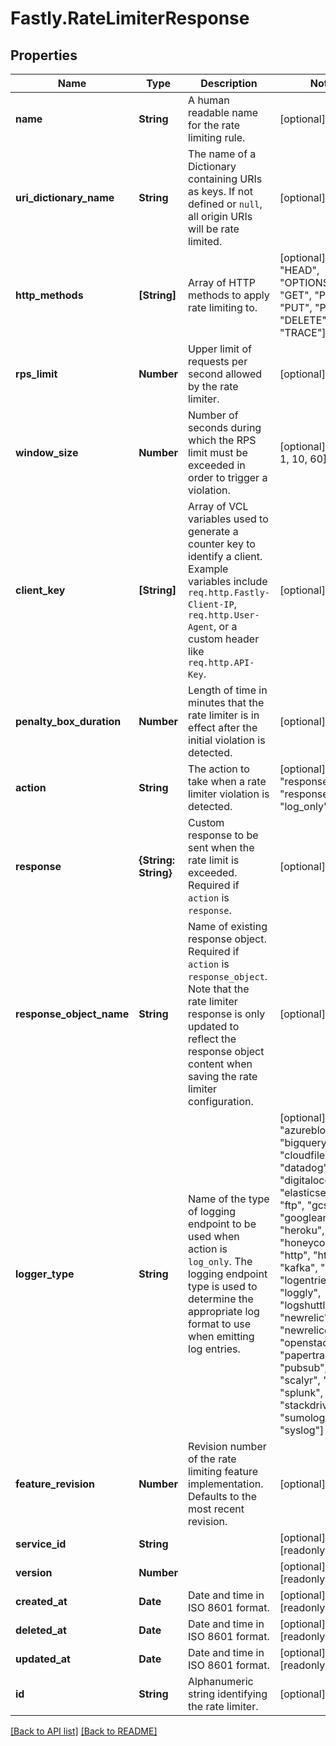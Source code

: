 # Fastly.RateLimiterResponse

## Properties

Name | Type | Description | Notes
------------ | ------------- | ------------- | -------------
**name** | **String** | A human readable name for the rate limiting rule. | [optional] 
**uri_dictionary_name** | **String** | The name of a Dictionary containing URIs as keys. If not defined or `null`, all origin URIs will be rate limited. | [optional] 
**http_methods** | **[String]** | Array of HTTP methods to apply rate limiting to. | [optional]  [one of: "HEAD", "OPTIONS", "GET", "POST", "PUT", "PATCH", "DELETE", "TRACE"]
**rps_limit** | **Number** | Upper limit of requests per second allowed by the rate limiter. | [optional] 
**window_size** | **Number** | Number of seconds during which the RPS limit must be exceeded in order to trigger a violation. | [optional]  [one of: 1, 10, 60]
**client_key** | **[String]** | Array of VCL variables used to generate a counter key to identify a client. Example variables include `req.http.Fastly-Client-IP`, `req.http.User-Agent`, or a custom header like `req.http.API-Key`. | [optional] 
**penalty_box_duration** | **Number** | Length of time in minutes that the rate limiter is in effect after the initial violation is detected. | [optional] 
**action** | **String** | The action to take when a rate limiter violation is detected. | [optional]  [one of: "response", "response_object", "log_only"]
**response** | **{String: String}** | Custom response to be sent when the rate limit is exceeded. Required if `action` is `response`. | [optional] 
**response_object_name** | **String** | Name of existing response object. Required if `action` is `response_object`. Note that the rate limiter response is only updated to reflect the response object content when saving the rate limiter configuration. | [optional] 
**logger_type** | **String** | Name of the type of logging endpoint to be used when action is `log_only`. The logging endpoint type is used to determine the appropriate log format to use when emitting log entries. | [optional]  [one of: "azureblob", "bigquery", "cloudfiles", "datadog", "digitalocean", "elasticsearch", "ftp", "gcs", "googleanalytics", "heroku", "honeycomb", "http", "https", "kafka", "kinesis", "logentries", "loggly", "logshuttle", "newrelic", "newrelicotlp", "openstack", "papertrail", "pubsub", "s3", "scalyr", "sftp", "splunk", "stackdriver", "sumologic", "syslog"]
**feature_revision** | **Number** | Revision number of the rate limiting feature implementation. Defaults to the most recent revision. | [optional] 
**service_id** | **String** |  | [optional] [readonly] 
**version** | **Number** |  | [optional] [readonly] 
**created_at** | **Date** | Date and time in ISO 8601 format. | [optional] [readonly] 
**deleted_at** | **Date** | Date and time in ISO 8601 format. | [optional] [readonly] 
**updated_at** | **Date** | Date and time in ISO 8601 format. | [optional] [readonly] 
**id** | **String** | Alphanumeric string identifying the rate limiter. | [optional] 


[[Back to API list]](../../README.md#endpoints) [[Back to README]](../../README.md)
